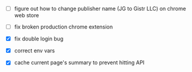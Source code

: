 - [ ] figure out how to change publisher name (JG to Gistr LLC) on chrome web store
- [ ] fix broken production chrome extension

- [x] fix double login bug
- [x] correct env vars
- [x] cache current page's summary to prevent hitting API
